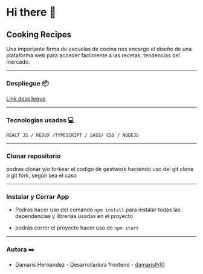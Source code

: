 # Hi there 👋 

##  Cooking Recipes

Una importante firma de escuelas de cocina nos encargo el diseño de una plataforma web para acceder fácilmente a las recetas, tendencias del mercado.

*********************

### Despliegue 📦

[Link despliegue](https://dazzling-cendol-a55b6a.netlify.app)

*********************

 ### Tecnologias usadas 💻

`REACT JS / REDUX /TYPESCRIPT / SASS/ CSS / NODEJS`

*********************

### Clonar repositorio

podras clonar y/o forkear el codigo de gestwork haciendo uso del git clone o git fork, según sea el caso

*********************

### Instalar y Corrar  App

- Podras hacer uso del comando  `npm install` para instalar todas las dependencias y librerias usadas en el proyecto

- podrás correr el proyecto hacer uso de `npm start`

**********************

### Autora ✒️
* Damaris Hernandez - Desarrolladora frontend - [damarislh10](https://github.com/damarislh10)
